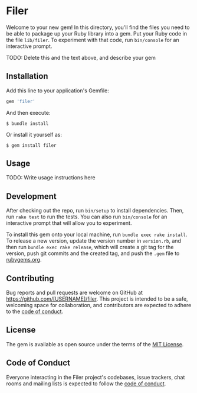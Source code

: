 # Filer

Welcome to your new gem! In this directory, you'll find the files you need to be able to package up your Ruby library into a gem. Put your Ruby code in the file `lib/filer`. To experiment with that code, run `bin/console` for an interactive prompt.

TODO: Delete this and the text above, and describe your gem

## Installation

Add this line to your application's Gemfile:

```ruby
gem 'filer'
```

And then execute:

    $ bundle install

Or install it yourself as:

    $ gem install filer

## Usage

TODO: Write usage instructions here

## Development

After checking out the repo, run `bin/setup` to install dependencies. Then, run `rake test` to run the tests. You can also run `bin/console` for an interactive prompt that will allow you to experiment.

To install this gem onto your local machine, run `bundle exec rake install`. To release a new version, update the version number in `version.rb`, and then run `bundle exec rake release`, which will create a git tag for the version, push git commits and the created tag, and push the `.gem` file to [rubygems.org](https://rubygems.org).

## Contributing

Bug reports and pull requests are welcome on GitHub at https://github.com/[USERNAME]/filer. This project is intended to be a safe, welcoming space for collaboration, and contributors are expected to adhere to the [code of conduct](https://github.com/[USERNAME]/filer/blob/master/CODE_OF_CONDUCT.md).

## License

The gem is available as open source under the terms of the [MIT License](https://opensource.org/licenses/MIT).

## Code of Conduct

Everyone interacting in the Filer project's codebases, issue trackers, chat rooms and mailing lists is expected to follow the [code of conduct](https://github.com/[USERNAME]/filer/blob/master/CODE_OF_CONDUCT.md).
